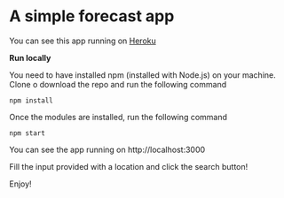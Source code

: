 # A simple forecast app

You can see this app running on [Heroku](https://jhagu-forecast-app.herokuapp.com/)


**Run locally**

You need to have installed npm (installed with Node.js) on your machine. Clone o download the repo and run the following command

`npm install`

Once the modules are installed, run the following command

`npm start`

You can see the app running on http://localhost:3000

Fill the input provided with a location and click the search button!

Enjoy!